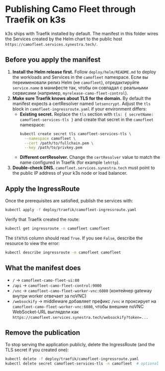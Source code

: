 # Publishing Camo Fleet through Traefik on k3s

k3s ships with Traefik installed by default. The manifest in this folder wires the Services created by the Helm chart to the public host `https://camofleet.services.synestra.tech/`.

## Before you apply the manifest

1. **Install the Helm release first.** Follow `deploy/helm/README.md` to deploy the workloads and Services in the `camofleet` namespace. Если вы переименовали релиз Helm (не `camofleet`), отредактируйте `service.name` в манифесте так, чтобы он совпадал с реальными сервисами (например, `myrelease-camo-fleet-control`).
2. **Make sure Traefik knows about TLS for the domain.** By default the manifest expects a certResolver named `letsencrypt`. Adjust the `tls` block in `camofleet-ingressroute.yaml` if your environment differs:
   - **Existing secret.** Replace the `tls` section with `tls: { secretName: camofleet-services-tls }` and create that secret in the `camofleet` namespace:
     ```bash
     kubectl create secret tls camofleet-services-tls \
       --namespace camofleet \
       --cert /path/to/fullchain.pem \
       --key /path/to/privkey.pem
     ```
   - **Different certResolver.** Change the `certResolver` value to match the name configured in Traefik (for example `lehttp`).
3. **Double-check DNS.** `camofleet.services.synestra.tech` must point to the public IP address of your k3s node or load balancer.

## Apply the IngressRoute

Once the prerequisites are satisfied, publish the services with:

```bash
kubectl apply -f deploy/traefik/camofleet-ingressroute.yaml
```

Verify that Traefik created the route:

```bash
kubectl get ingressroute -n camofleet camofleet
```

The `STATUS` column should read `True`. If you see `False`, describe the resource to view the error:

```bash
kubectl describe ingressroute -n camofleet camofleet
```

## What the manifest does

- `/` → `camofleet-camo-fleet-ui:80`
- `/api` → `camofleet-camo-fleet-control:9000`
- `/vnc` → `camofleet-camo-fleet-worker-vnc:6080` (контейнер gateway внутри worker отвечает за noVNC)
- `/websockify` → middleware добавляет префикс `/vnc` и проксирует на `camofleet-camo-fleet-worker-vnc:6080`, чтобы внешние noVNC WebSocket-URL выглядели как `https://camofleet.services.synestra.tech/websockify?token=...`

## Remove the publication

To stop serving the application publicly, delete the IngressRoute (and the TLS secret if you created one):

```bash
kubectl delete -f deploy/traefik/camofleet-ingressroute.yaml
kubectl delete secret camofleet-services-tls -n camofleet  # optional
```
